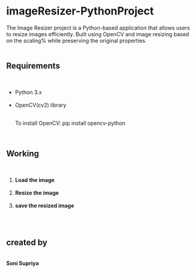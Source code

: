 # imageResizer-PythonProject
The Image Resizer project is a Python-based application that allows users to resize images efficiently. Built using OpenCV and image resizing based on the scaling% while preserving the original properties.<br><br>
<h2>Requirements</h2><br>
<ul>
<li>Python 3.x</li><br>
<li>OpenCV(cv2) library</li><br>
<p>To install OpenCV: pip install opencv-python</p>
</ul><br>
<h2>Working</h2><br>
<ol>
<li><b>Load the image</b></li><br>
<li><b>Resize the image</b></li><br>
<li><b>save the resized image</b></li><br>
</ol>
<br>
<h2>created by</h2><br>
<b>Soni Supriya</b>


